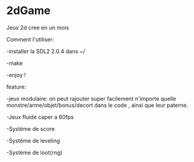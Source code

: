 # 2dGame
Jeux 2d cree en un mois

Comment l'utiliser:

-installer la SDL2 2.0.4 dans ~/

-make

-enjoy !



feature:

-jeux modulaire: on peut rajouter super facilement n'importe quelle monstre/arme/objet/bonus/decort dans le code , ainsi que leur paterne.

-Jeux fluide caper a 60fps

-Systéme de score

-Systéme de leveling

-Systéme de loot(rng)
